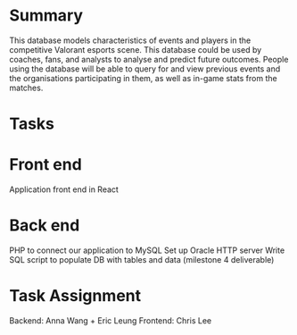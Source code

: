 # Summary

This database models characteristics of events and players in the competitive Valorant esports scene. This database could be used by coaches, fans, and analysts to analyse and predict future outcomes. People using the database will be able to query for and view previous events and the organisations participating in them, as well as in-game stats from the matches. 


# Tasks
# Front end
Application front end in React
# Back end
PHP to connect our application to MySQL
Set up Oracle HTTP server
Write SQL script to populate DB with tables and data (milestone 4 deliverable)

# Task Assignment
Backend: Anna Wang + Eric Leung
Frontend: Chris Lee
